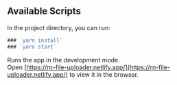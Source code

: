 ## Available Scripts

In the project directory, you can run:

``` js dark
### `yarn install`
### `yarn start`
```

Runs the app in the development mode.<br />
Open [https://rn-file-uploader.netlify.app/](https://rn-file-uploader.netlify.app/) to view it in the browser.
